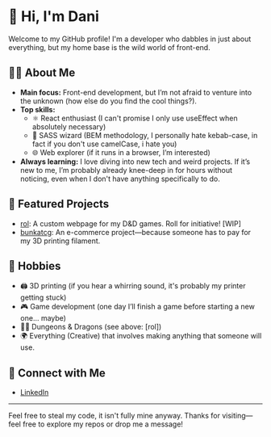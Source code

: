 # 👋 Hi, I'm Dani 

Welcome to my GitHub profile! I'm a developer who dabbles in just about everything, but my home base is the wild world of front-end. 

## 🧑‍💻 About Me

- **Main focus:** Front-end development, but I’m not afraid to venture into the unknown (how else do you find the cool things?).
- **Top skills:**  
  - ⚛️ React enthusiast (I can't promise I only use useEffect when absolutely necessary)
  - 🎨 SASS wizard (BEM methodology, I personally hate kebab-case, in fact if you don't use camelCase, i hate you)
  - 🌐 Web explorer (if it runs in a browser, I’m interested)
- **Always learning:** I love diving into new tech and weird projects. If it’s new to me, I’m probably already knee-deep in for hours without noticing, even when I don't have anything specifically to do.

## 🚀 Featured Projects

- [rol](https://github.com/ddm19/rol): A custom webpage for my D&D games. Roll for initiative! [WIP]
- [bunkatcg](https://github.com/ddm19/bunkatcg): An e-commerce project—because someone has to pay for my 3D printing filament.

## 🎲 Hobbies

- 🖨️ 3D printing (if you hear a whirring sound, it's probably my printer getting stuck)
- 🎮 Game development (one day I’ll finish a game before starting a new one... maybe)
- 🧙‍♂️ Dungeons & Dragons (see above: [rol])
- 🌍 Everything (Creative) that involves making anything that someone will use.

## 🤝 Connect with Me

- [LinkedIn](https://www.linkedin.com/in/dani-domenech-moreno-05aa011a8/)

---
Feel free to steal my code, it isn't fully mine anyway.
Thanks for visiting—feel free to explore my repos or drop me a message!
